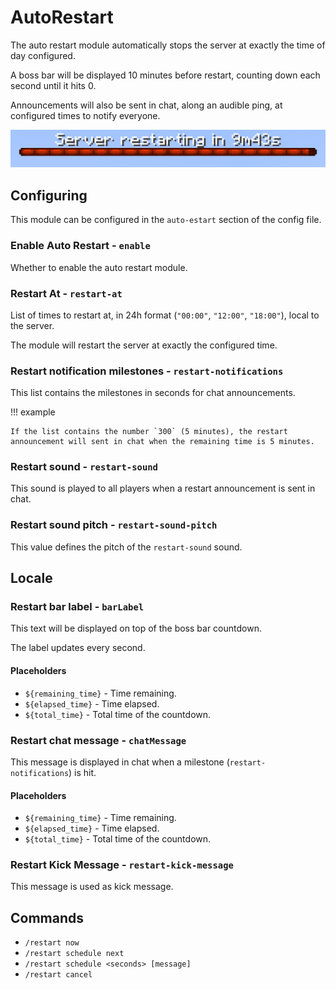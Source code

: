 # AutoRestart

The auto restart module automatically stops the server at exactly the time of day configured.

A boss bar will be displayed 10 minutes before restart, counting down each second until it hits 0.

Announcements will also be sent in chat, along an audible ping, at configured times to notify everyone.

![Auto Restart](../assets/features/autorestart.webp)

## Configuring

This module can be configured in the `auto-estart` section of the config file.

### Enable Auto Restart - `enable`

Whether to enable the auto restart module.

### Restart At - `restart-at`

List of times to restart at, in 24h format (`"00:00"`, `"12:00"`, `"18:00"`), local to the server.

The module will restart the server at exactly the configured time.

### Restart notification milestones - `restart-notifications`

This list contains the milestones in seconds for chat announcements.

!!! example

    If the list contains the number `300` (5 minutes), the restart announcement will sent in chat when the remaining time is 5 minutes.

### Restart sound - `restart-sound`

This sound is played to all players when a restart announcement is sent in chat.

### Restart sound pitch - `restart-sound-pitch`

This value defines the pitch of the `restart-sound` sound.

## Locale

### Restart bar label - `barLabel`

This text will be displayed on top of the boss bar countdown.

The label updates every second.

#### Placeholders

- `${remaining_time}` - Time remaining.
- `${elapsed_time}` - Time elapsed.
- `${total_time}` - Total time of the countdown.

### Restart chat message - `chatMessage`

This message is displayed in chat when a milestone (`restart-notifications`) is hit.

#### Placeholders

- `${remaining_time}` - Time remaining.
- `${elapsed_time}` - Time elapsed.
- `${total_time}` - Total time of the countdown.

### Restart Kick Message - `restart-kick-message`

This message is used as kick message.

## Commands

- `/restart now`
- `/restart schedule next`
- `/restart schedule <seconds> [message]`
- `/restart cancel`